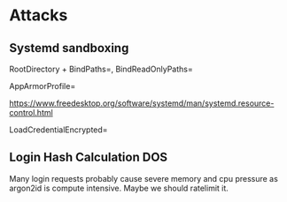 # Attacks

## Systemd sandboxing

RootDirectory + BindPaths=, BindReadOnlyPaths=

AppArmorProfile=

https://www.freedesktop.org/software/systemd/man/systemd.resource-control.html

LoadCredentialEncrypted=

## Login Hash Calculation DOS

Many login requests probably cause severe memory and cpu pressure as argon2id is compute intensive. Maybe we should ratelimit it.
